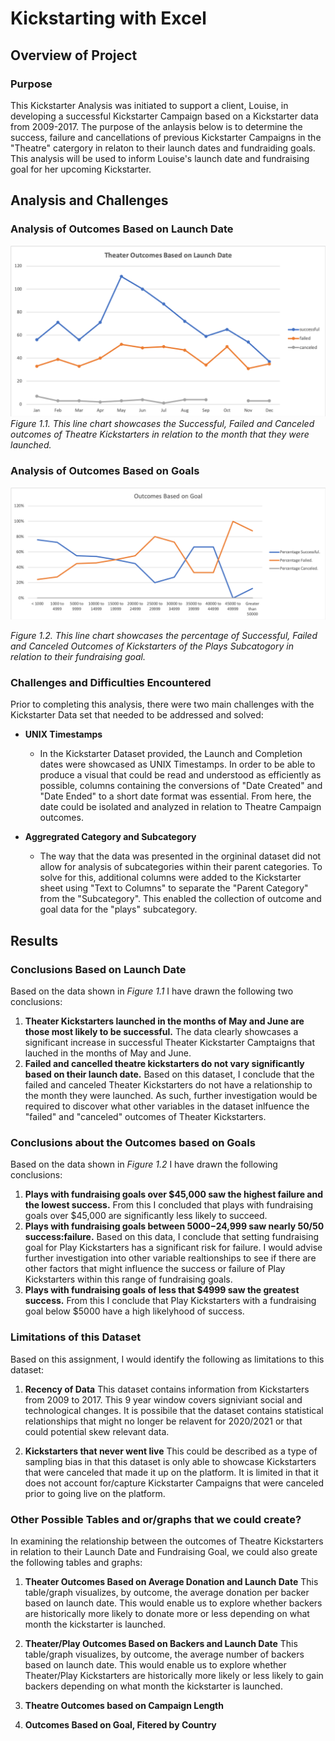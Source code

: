 # Kickstarting with Excel

## Overview of Project

### Purpose

This Kickstarter Analysis was initiated to support a client, Louise, in developing a successful Kickstarter Campaign based on a Kickstarter data from 2009-2017. The purpose of the anlaysis below is to determine the success, failure and cancellations of previous Kickstarter Campaigns in the "Theatre" catergory in relaton to their launch dates and fundraiding goals. This analysis will be used to inform Louise's launch date and fundraising goal for her upcoming Kickstarter. 

## Analysis and Challenges

### Analysis of Outcomes Based on Launch Date

![](https://github.com/hollyouellette/kickstarter-analysis/blob/main/Resources/Theater_Outcomes_vs_Launch.png?raw=true)
_Figure 1.1. This line chart showcases the Successful, Failed and Canceled outcomes of Theatre Kickstarters in relation to the month that they were launched._

### Analysis of Outcomes Based on Goals

![](https://github.com/hollyouellette/kickstarter-analysis/blob/main/Resources/Outcomes_vs_Goals.png?raw=true)

_Figure 1.2. This line chart showcases the percentage of Successful, Failed and Canceled Outcomes of Kickstarters of the Plays Subcatogory in relation to their fundraising goal._

### Challenges and Difficulties Encountered

Prior to completing this analysis, there were two main challenges with the Kickstarter Data set that needed to be addressed and solved:

* **UNIX Timestamps**

  * In the Kickstarter Dataset provided, the Launch and Completion dates were showcased as UNIX Timestamps. In order to be able to produce a visual that could be read and understood as efficiently as possible, columns containing the conversions of "Date Created" and "Date Ended" to a short date format was essential. From here, the date could be isolated and analyzed in relation to Theatre Campaign outcomes.

* **Aggregrated Category and Subcategory**

  * The way that the data was presented in the orgininal dataset did not allow for analysis of subcategories within their parent categories. To solve for this, additional columns were added to the Kickstarter sheet using "Text to Columns" to separate the "Parent Category" from the "Subcategory". This enabled the collection of outcome and goal data for the "plays" subcategory. 

## Results

### Conclusions Based on Launch Date

Based on the data shown in _Figure 1.1_ I have drawn the following two conclusions:
  1. **Theater Kickstarters launched in the months of May and June are those most likely to be successful.** The data clearly showcases a significant increase in successful Theater Kickstarter Camptaigns that lauched in the months of May and June. 
  2. **Failed and cancelled theatre kickstarters do not vary significantly based on their launch date.** Based on this dataset, I conclude that the failed and canceled Theater Kickstarters do not have a relationship to the month they were launched. As such, further investigation would be required to discover what other variables in the dataset inlfuence the "failed" and "canceled" outcomes of Theater Kickstarters. 

### Conclusions about the Outcomes based on Goals

Based on the data shown in _Figure 1.2_ I have drawn the following conclusions:
 1. **Plays with fundraising goals over $45,000 saw the highest failure and the lowest success.** From this I concluded that plays with fundraising goals over $45,000 are significantly less likely to succeed.  
 2. **Plays with fundraising goals between $5000-$24,999 saw nearly 50/50 success:failure.** Based on this data, I conclude that setting fundraising goal for Play Kickstarters has a significant risk for failure. I would advise further investigation into other variable realtionships to see if there are other factors that might influence the success or failure of Play Kickstarters within this range of fundraising goals. 
 3. **Plays with fundraising goals of less that $4999 saw the greatest success.** From this I conclude that Play Kickstarters with a fundraising goal below $5000 have a high likelyhood of success.

### Limitations of this Dataset

Based on this assignment, I would identify the following as limitations to this dataset:

 1. **Recency of Data**
   This dataset contains information from Kickstarters from 2009 to 2017. This 9 year window covers signiviant social and technological changes. It is possibile that the dataset contains statistical relationships that might no longer be relavent for 2020/2021 or that could potential skew relevant data.
   
 2. **Kickstarters that never went live**
   This could be described as a type of sampling bias in that this dataset is only able to showcase Kickstarters that were canceled that made it up on the platform. It is limited in that it does not account for/capture Kickstarter Campaigns that were canceled prior to going live on the platform.

### Other Possible Tables and or/graphs that we could create?

In examining the relationship between the outcomes of Theatre Kickstarters in relation to their Launch Date and Fundraising Goal, we could also greate the following tables and graphs:

1. **Theater Outcomes Based on Average Donation and Launch Date**
 This table/graph visualizes, by outcome, the average donation per backer based on launch date. This would enable us to explore whether backers are historically more likely to donate more or less depending on what month the kickstarter is launched.
 
2. **Theater/Play Outcomes Based on Backers and Launch Date** 
 This table/graph visualizes, by outcome, the average number of backers based on launch date. This would enable us to explore whether Theater/Play Kickstarters are historically more likely or less likely to gain backers depending on what month the kickstarter is launched.
 
3. **Theatre Outcomes based on Campaign Length**

4. **Outcomes Based on Goal, Fitered by Country**


